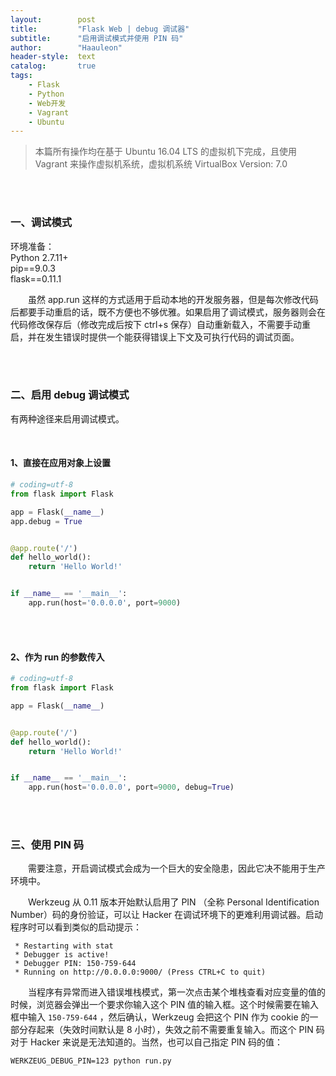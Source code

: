 ```yaml
---
layout:        post
title:         "Flask Web | debug 调试器"
subtitle:      "启用调试模式并使用 PIN 码"
author:        "Haauleon"
header-style:  text
catalog:       true
tags:
    - Flask
    - Python
    - Web开发
    - Vagrant
    - Ubuntu
---
```


> 本篇所有操作均在基于 Ubuntu 16.04 LTS 的虚拟机下完成，且使用 Vagrant 来操作虚拟机系统，虚拟机系统 VirtualBox Version: 7.0 

<br>
<br>

### 一、调试模式
环境准备：     
Python 2.7.11+      
pip==9.0.3     
flask==0.11.1    

&emsp;&emsp;虽然 app.run 这样的方式适用于启动本地的开发服务器，但是每次修改代码后都要手动重启的话，既不方便也不够优雅。如果启用了调试模式，服务器则会在代码修改保存后（修改完成后按下 ctrl+s 保存）自动重新载入，不需要手动重启，并在发生错误时提供一个能获得错误上下文及可执行代码的调试页面。    

<br>
<br>

### 二、启用 debug 调试模式
有两种途径来启用调试模式。

<br>

#### 1、直接在应用对象上设置
```python
# coding=utf-8
from flask import Flask

app = Flask(__name__)
app.debug = True


@app.route('/')
def hello_world():
    return 'Hello World!'


if __name__ == '__main__':
    app.run(host='0.0.0.0', port=9000)
```

<br>
<br>

#### 2、作为 run 的参数传入
```python
# coding=utf-8
from flask import Flask

app = Flask(__name__)


@app.route('/')
def hello_world():
    return 'Hello World!'


if __name__ == '__main__':
    app.run(host='0.0.0.0', port=9000, debug=True)
```

<br>
<br>

### 三、使用 PIN 码
&emsp;&emsp;需要注意，开启调试模式会成为一个巨大的安全隐患，因此它决不能用于生产环境中。      

&emsp;&emsp;Werkzeug 从 0.11 版本开始默认启用了 PIN （全称 Personal Identification Number）码的身份验证，可以让 Hacker 在调试环境下的更难利用调试器。启动程序时可以看到类似的启动提示：     
```
 * Restarting with stat
 * Debugger is active!
 * Debugger PIN: 150-759-644
 * Running on http://0.0.0.0:9000/ (Press CTRL+C to quit)
```

&emsp;&emsp;当程序有异常而进入错误堆栈模式，第一次点击某个堆栈查看对应变量的值的时候，浏览器会弹出一个要求你输入这个 PIN 值的输入框。这个时候需要在输入框中输入 `150-759-644` ，然后确认，Werkzeug 会把这个 PIN 作为 cookie 的一部分存起来（失效时间默认是 8 小时），失效之前不需要重复输入。而这个 PIN 码对于 Hacker 来说是无法知道的。当然，也可以自己指定 PIN 码的值：      
```
WERKZEUG_DEBUG_PIN=123 python run.py
```